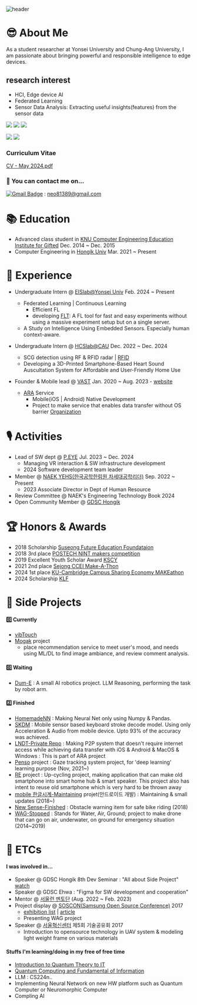 ![header](https://capsule-render.vercel.app/api?type=waving&color=0:8deebc,100:96eff4&height=300&section=header&text=HeLlo_WoRlD!&fontColor=#000000&fontSize=90)

# 😎 About Me
As a student researcher at Yonsei University and Chung-Ang University, I am passionate about bringing powerful and responsible intelligence to edge devices.

## research interest
- HCI, Edge device AI
- Federated Learning
- Sensor Data Analysis: Extracting useful insights(features) from the sensor data
 
<img src="https://img.shields.io/badge/HCI-4ae495?style=flat-square&logoColor=black"/></a>
<img src="https://img.shields.io/badge/ContextAware-4ae495?style=flat-square&logoColor=black"/></a>
<img src="https://img.shields.io/badge/IOT-4ae495?style=flat-square&logoColor=black"/></a>

<img src="https://img.shields.io/badge/ML DL-4ae495?style=flat-square&logoColor=black"/></a>
<img src="https://img.shields.io/badge/QuantumComputing-4ae495?style=flat-square&logoColor=black"/></a>

### Curriculum Vitae
[CV - May 2024.pdf](https://github.com/jlstdio/jlstdio/files/15348510/CV.-.May.2024.pdf)


### 📮 You can contact me on...
[![Gmail Badge](https://img.shields.io/badge/-Gmail-d14836?style=flat-square&logo=Gmail&logoColor=white&link=mailto:neo81389@gmail.com)](mailto:neo81389@gmail.com) : neo81389@gmail.com

# 📚 Education
- Advanced class student in [KNU Computer Engineering Education Institute for Gifted](https://gifted.knu.ac.kr/) Dec. 2014 ~ Dec. 2015
- Computer Engineering in [Hongik Univ](https://wwwce.hongik.ac.kr/dept/index.html) Mar. 2021 ~ Present

# 🔬 Experience
- Undergraduate Intern @ [EISlab@Yonsei Univ](https://www.eis-lab.org/research) Feb. 2024 ~ Present
  - Federated Learning | Continuous Learning
      - Efficient FL
      - developing [FLT](https://github.com/jlstdio/FLT): A FL tool for fast and easy experiments without using a massive experiment setup but on a single server.
  - A Study on Intelligence Using Embedded Sensors. Especially human context-aware.
- Undergraduate Intern @ [HCSlab@CAU](https://sites.google.com/view/hcslab-cau/home?authuser=0) Dec. 2022 ~ Dec. 2024
  - SCG detection using RF & RFID radar | [RFID](https://github.com/JoonLee-K/SDR_UHF_RFID_reader)
  - Developing a 3D-Printed Smartphone-Based Heart Sound Auscultation System for Affordable and User-Friendly Home Use

- Founder & Mobile lead @ [VAST](https://github.com/ARA-developer/ARA) Jan. 2020 ~ Aug. 2023 - [website](https://araconnect.site)
  - [ARA](https://tosssync.web.app/) Service
    - Mobile(iOS | Android) Native Development
    - Project to make service that enables data transfer without OS barrier [Organization](https://www.instagram.com/vast.dev/)
      
# 🎙️ Activities
- Lead of SW dept @ [P.EYE](https://readymag.com/u1427907511/peye/) Jul. 2023 ~ Dec. 2024
  - Managing VR interaction & SW infrastructure development
  - 2024 Software development team leader
- Member @ [NAEK YEHS(한국공학한림원 차세대공학리더)](http://yehs.or.kr/) Sep. 2022 ~ Present
  - 2023 Associate Director in Dept of Human Resource
- Review Committee @ NAEK's Engineering Technology Book 2024
- Open Community Member @ [GDSC Hongik](https://gdsc.community.dev/hongik-university/)

# 🏆 Honors & Awards
- 2018 Scholarship [Suseong Future Education Foundataion](http://ssef.or.kr/)
- 2018 3rd place [POSTECH NINT makers competition](https://nano.or.kr/new2019/index5.php)
- 2019 Excellent Youth Scholar Award [KSCY](https://www.kscy.kr/)
- 2021 2nd place [Sejong CCEI Make-A-Thon](https://ccei.creativekorea.or.kr/sejong/custom/notice_view.do?no=20976&rnum=1107&kind=undefined&sPtime=undefined)
- 2024 1st place [KU-Cambridge Campus Sharing Economy MAKEathon](https://slp.korea.ac.kr/slp/makeathon/Who.do)
- 2024 Scholarship [KLF](https://kfoc.or.kr//?c=2/10)

# 🧩 Side Projects
#### 0️⃣ Currently
- [vibTouch](https://github.com/jlstdio/vibTouch)
- [Mogak](https://mogak.site) project
    - place recommendation service to meet user's mood, and needs using ML/DL to find image ambiance, and review comment analysis.
  
#### 0️⃣ Waiting
- [Dum-E](https://github.com/jlstdio/DUM-E) : A small AI robotics project. LLM Reasoning, performing the task by robot arm.

#### 2️⃣ Finished
- [HomemadeNN](https://github.com/jlstdio/HomemadeNN) : Making Neural Net only using Numpy & Pandas.
- [SKDM](https://github.com/jlstdio/SKDM) : Mobile sensor based keyboard stroke decode model. Using only Acceleration & Audio from mobile device. Upto 93% of the accuracy was achieved.
- [LNDT-Private Repo](https://github.com/jlstdio/LocalNetworkDataTransfer) : Making P2P system that doesn't require internet access while achieving data transfer with iOS & Android & MacOS & Windows : This is part of ARA project
- [Penso](https://github.com/PensoTeam) project : Gaze tracking system project, for 'deep learning' learning purpose (Nov, 2021~)
- [RE](https://github.com/jlstdio/Re) project : Up-cycling project, making application that can make old smartphone into smart home hub & smart speaker. This project also has intent to reuse old smartphone which is very hard to be thrown away
- [mobile 한글시계-Maintaining](https://hangulclock.today/#/) projet(안드로이드 개발) : Maintaining & small updates (2018~)
- [New Sense-Finished](https://github.com/jlstdio/NewSense) : Obstacle warning item for safe bike riding (2018)
- [WAG-Stopped](https://github.com/jlstdio/WAG-Project) : Stands for Water, Air, Ground; project to make drone that can go on air, underwater, on ground for emergency situation (2014~2019)

# 📎 ETCs
#### I was involved in...
- Speaker @ GDSC Hongik 8th Dev Seminar : "All about Side Project" [watch](https://www.youtube.com/watch?v=KBEyha-x79Q)
- Speaker @ GDSC Ehwa : "Figma for SW development and cooperation"
- Mentor @ [서울런 멘토단](https://slearn.seoul.go.kr/front/mentoringIntro.do) (Aug. 2022 ~ Feb. 2023) 
- Project display @ [SOSCON(Samsung Open Source Conference)](https://soscon2017.ssdc.kr) 2017
  - [exhibition list](https://soscon2017.ssdc.kr/exhibition.html) | [article](http://bit.ly/336FTFc)
  - Presenting WAG project
- Speaker @ [서울혁신센터](https://m.onoffmix.com/event/108155) 제5회 기술공유회 2017
  - Introduction to opensource technology in UAV system & modeling light weight frame on various materials

#### Stuffs I'm learning/doing in my free of free time
- [Introduction to Quantum Theory to IT](https://www.coursera.org/learn/introduction-to-quantum-information)
- [Quantum Computing and Fundamental of Information]()
- LLM : CS224n..
- Implementing Neural Network on new HW platform such as Quantum Computer or Neuromorphic Computer
- Compling AI
